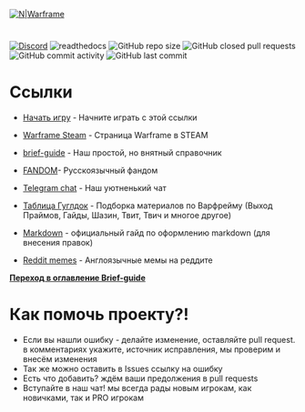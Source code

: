 [![N|Warframe](http://n9e5v4d8.ssl.hwcdn.net/images/longlanding/logo.svg)](https://www.warframe.com/ru/signup?referrerId=515831f11a4d80bc69000028) 

# 
[![Discord](https://img.shields.io/discord/284757617778360320?label=discord)](https://discord.gg/uY7GJNp) 
![readthedocs](https://readthedocs.org/projects/warframe-brief-guide/badge/?version=latest) 
![GitHub repo size](https://img.shields.io/github/repo-size/crackedmind/warframe-brief-guide) 
![GitHub closed pull requests](https://img.shields.io/github/issues-pr-closed/crackedmind/warframe-brief-guide)
![GitHub commit activity](https://img.shields.io/github/commit-activity/m/crackedmind/warframe-brief-guide)
![GitHub last commit](https://img.shields.io/github/last-commit/crackedmind/warframe-brief-guide)

# Ссылки
* [Начать игру] - Начните играть с этой ссылки
* [Warframe Steam] - Страница Warframe в STEAM
* [brief-guide] - Наш простой, но внятный справочник
* [FANDOM]- Русскоязычный фандом
* [Telegram chat] - Наш уютненький чат
* [Таблица Гуглдок] - Подборка материалов по Варфрейму (Выход Праймов, Гайды, Шазин, Твит, Твич и многое другое)
* [Markdown] - официальный гайд по оформлению markdown (для внесения правок)
* [Reddit memes] - Англоязычные мемы на реддите


   [Начать игру]: <https://www.warframe.com/ru/signup?referrerId=515831f11a4d80bc69000028>
   [Warframe Steam]: <https://store.steampowered.com/app/230410/Warframe/>
   [brief-guide]: <https://warframe-brief-guide.readthedocs.io>
   [FANDOM]: <https://warframe.fandom.com/ru/wiki/%D0%97%D0%B0%D0%B3%D0%BB%D0%B0%D0%B2%D0%BD%D0%B0%D1%8F_%D1%81%D1%82%D1%80%D0%B0%D0%BD%D0%B8%D1%86%D0%B0>
   [Telegram chat]: <https://t.me/warframe_ru>
   [Таблица Гуглдок]: <https://docs.google.com/spreadsheets/d/1b3pPbsEezDgmMguELT4mD-h_7aFZPVrbcsbGy32j4tU>
   [Markdown]: <https://gist.github.com/Jekins/2bf2d0638163f1294637>
   [Reddit memes]: <https://www.reddit.com/r/memeframe/>

**[Переход в оглавление Brief-guide](source/index.md)**

# 

# Как помочь проекту?!

  - Если вы нашли ошибку - делайте изменение, оставляйте pull request. в комментариях укажите, источник исправления, мы проверим и внесём изменения
  - Так же можно оставить в Issues ссылку на ошибку
  - Есть что добавить? ждём ваши предолжения в pull requests
  - Вступайте в наш чат! мы всегда рады новым игрокам, как новичками, так и PRO игрокам






